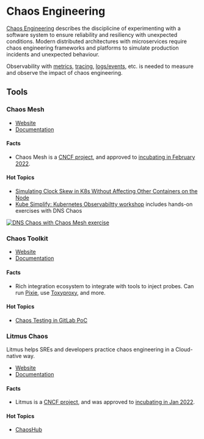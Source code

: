 
# Chaos Engineering 

[Chaos Engineering](https://en.wikipedia.org/wiki/Chaos_engineering) describes the disciplicine of experimenting with a software system to ensure reliability and resiliency with unexpected conditions. Modern distributed architectures with microservices require chaos engineering frameworks and platforms to simulate production incidents and unexpected behaviour. 

Observability with [metrics](../metrics), [tracing](../tracing), [logs/events](../logs-events), etc. is needed to measure and observe the impact of chaos engineering. 

## Tools

### Chaos Mesh

- [Website](https://chaos-mesh.org/)
- [Documentation](https://chaos-mesh.org/docs/)

#### Facts

- Chaos Mesh is a [CNCF project](https://www.cncf.io/projects/chaosmesh/), and approved to [incubating in February 2022](https://www.cncf.io/blog/2022/02/16/chaos-mesh-moves-to-the-cncf-incubator/).

#### Hot Topics 

- [Simulating Clock Skew in K8s Without Affecting Other Containers on the Node](https://chaos-mesh.org/blog/simulating-clock-skew-in-k8s-without-affecting-other-containers-on-node/)
- [Kube Simplify: Kubernetes Observabiltty workshop](https://www.youtube.com/watch?v=sMEEVbZ4NFM&t=10405s) includes hands-on exercises with DNS Chaos 

[![DNS Chaos with Chaos Mesh exercise](../assets/images/chaos-engineering/kubesimplify_kubernetes_observability_workshop_chaos_mesh_dns_chaos.png)](https://www.youtube.com/watch?v=sMEEVbZ4NFM&t=10405s)

### Chaos Toolkit

- [Website](https://chaostoolkit.org/)
- [Documentation](https://chaostoolkit.org/reference/usage/install/)

#### Facts 

- Rich integration ecosystem to integrate with tools to inject probes. Can run [Pixie](https://chaostoolkit.org/drivers/pixie/), use [Toxyproxy](https://chaostoolkit.org/drivers/toxiproxy/), and more. 

#### Hot Topics 

- [Chaos Testing in GitLab PoC](https://gitlab.com/gitlab-org/gitlab/-/issues/368586)

### Litmus Chaos 

Litmus helps SREs and developers practice chaos engineering in a Cloud-native way.

- [Website](https://litmuschaos.io/)
- [Documentation](https://docs.litmuschaos.io/)

#### Facts

- Litmus is a [CNCF project](https://www.cncf.io/projects/litmus/), and was approved to [incubating in Jan 2022](https://www.cncf.io/blog/2022/01/11/litmuschaos-becomes-a-cncf-incubating-project/).

#### Hot Topics 

- [ChaosHub](https://hub.litmuschaos.io)